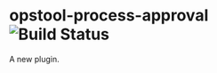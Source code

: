 opstool-process-approval ![Build Status](https://travis-ci.org/appdevdesigns/opstool-process-approval.png) 
================

A new plugin.
